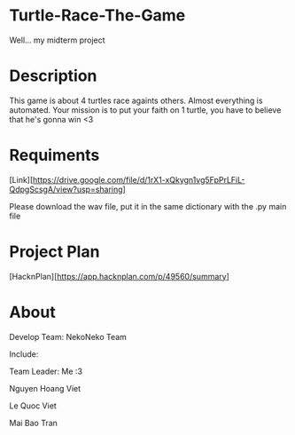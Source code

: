 # Turtle-Race-The-Game
Well... my midterm project


# Description
This game is about 4 turtles race againts others. Almost everything is automated. Your mission is to put your faith on 1 turtle, you have to believe that he's gonna win <3 


# Requiments
[Link][https://drive.google.com/file/d/1rX1-xQkygn1vg5FpPrLFiL-QdpgScsgA/view?usp=sharing]


Please download the wav file, put it in the same dictionary with the .py main file


# Project Plan
[HacknPlan][https://app.hacknplan.com/p/49560/summary]


# About
Develop Team: NekoNeko Team


Include:


Team Leader: Me :3 


Nguyen Hoang Viet


Le Quoc Viet


Mai Bao Tran
